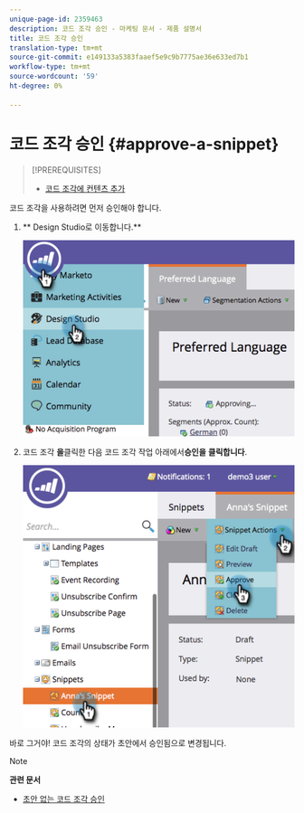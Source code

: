 ```yaml
---
unique-page-id: 2359463
description: 코드 조각 승인 - 마케팅 문서 - 제품 설명서
title: 코드 조각 승인
translation-type: tm+mt
source-git-commit: e149133a5383faaef5e9c9b7775ae36e633ed7b1
workflow-type: tm+mt
source-wordcount: '59'
ht-degree: 0%

---
```



# 코드 조각 승인 {#approve-a-snippet}

>[!PREREQUISITES]
>
>* [코드 조각에 컨텐츠 추가](add-content-to-a-snippet.md)

>



코드 조각을 사용하려면 먼저 승인해야 합니다.

1. ** Design Studio로 이동합니다.**

   ![](assets/image2014-9-16-8-3a55-3a15.png)

1. 코드 조각 **을**&#x200B;클릭한 다음 코드 조각 작업 아래에서&#x200B;**승인을** **클릭합니다**.

   ![](assets/image2014-9-16-8-3a55-3a24.png)

바로 그거야! 코드 조각의 상태가 초안에서 승인됨으로 변경됩니다.

>[!NOTE]
>
>**관련 문서**
>
>* [초안 없는 코드 조각 승인](approve-a-snippet-with-no-draft.md)

>



